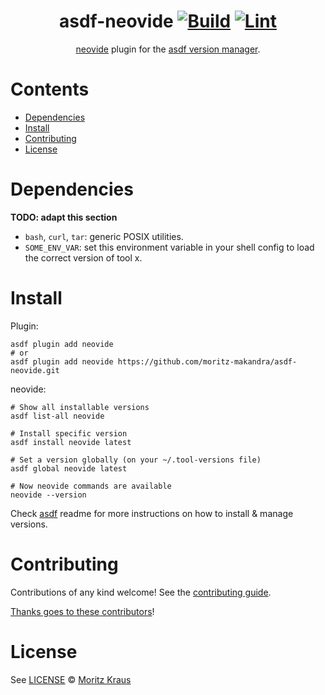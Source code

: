 <div align="center">

# asdf-neovide [![Build](https://github.com/moritz-makandra/asdf-neovide/actions/workflows/build.yml/badge.svg)](https://github.com/moritz-makandra/asdf-neovide/actions/workflows/build.yml) [![Lint](https://github.com/moritz-makandra/asdf-neovide/actions/workflows/lint.yml/badge.svg)](https://github.com/moritz-makandra/asdf-neovide/actions/workflows/lint.yml)


[neovide](https://neovide.dev/) plugin for the [asdf version manager](https://asdf-vm.com).

</div>

# Contents

- [Dependencies](#dependencies)
- [Install](#install)
- [Contributing](#contributing)
- [License](#license)

# Dependencies

**TODO: adapt this section**

- `bash`, `curl`, `tar`: generic POSIX utilities.
- `SOME_ENV_VAR`: set this environment variable in your shell config to load the correct version of tool x.

# Install

Plugin:

```shell
asdf plugin add neovide
# or
asdf plugin add neovide https://github.com/moritz-makandra/asdf-neovide.git
```

neovide:

```shell
# Show all installable versions
asdf list-all neovide

# Install specific version
asdf install neovide latest

# Set a version globally (on your ~/.tool-versions file)
asdf global neovide latest

# Now neovide commands are available
neovide --version
```

Check [asdf](https://github.com/asdf-vm/asdf) readme for more instructions on how to
install & manage versions.

# Contributing

Contributions of any kind welcome! See the [contributing guide](contributing.md).

[Thanks goes to these contributors](https://github.com/moritz-makandra/asdf-neovide/graphs/contributors)!

# License

See [LICENSE](LICENSE) © [Moritz Kraus](https://github.com/moritz-makandra/)

